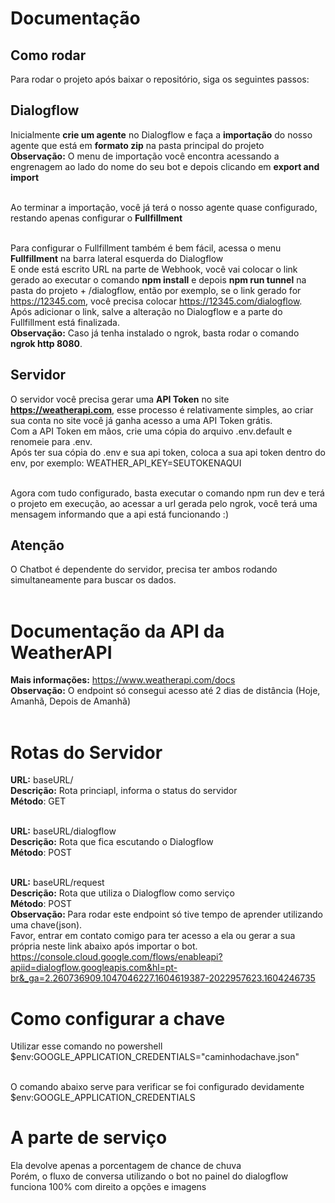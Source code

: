 # Documentação

## Como rodar

Para rodar o projeto após baixar o repositório, siga os seguintes passos:<br/>

## Dialogflow

Inicialmente <b>crie um agente</b> no Dialogflow e faça a <b>importação</b> do nosso agente que está em <b>formato zip</b> na pasta principal do projeto<br />
<b>Observação:</b> O menu de importação você encontra acessando a engrenagem ao lado do nome do seu bot e depois clicando em <b>export and import</b><br /><br />

Ao terminar a importação, você já terá o nosso agente quase configurado, restando apenas configurar o <b>Fullfillment</b><br /><br />

Para configurar o Fullfillment também é bem fácil, acessa o menu <b>Fullfillment</b> na barra lateral esquerda do Dialogflow<br/>
E onde está escrito URL na parte de Webhook, você vai colocar o link gerado ao executar o comando <b>npm install</b> e depois <b>npm run tunnel</b> na pasta do projeto + /dialogflow, então por exemplo, se o link gerado for https://12345.com, você precisa colocar https://12345.com/dialogflow. Após adicionar o link, salve a alteração no Dialogflow e a parte do Fullfillment está finalizada.<br />
<b>Observação:</b> Caso já tenha instalado o ngrok, basta rodar o comando <b>ngrok http 8080</b>.<br/>

## Servidor

O servidor você precisa gerar uma <b>API Token</b> no site <b>https://weatherapi.com</b>, esse processo é relativamente simples, ao criar sua conta no site você já ganha acesso a uma API Token grátis. <br />
Com a API Token em mãos, crie uma cópia do arquivo .env.default e renomeie para .env.<br />
Após ter sua cópia do .env e sua api token, coloca a sua api token dentro do env, por exemplo: WEATHER_API_KEY=SEUTOKENAQUI<br /><br />

Agora com tudo configurado, basta executar o comando npm run dev e terá o projeto em execução, ao acessar a url gerada pelo ngrok, você terá uma mensagem informando que a api está funcionando :)<br/>

## Atenção

O Chatbot é dependente do servidor, precisa ter ambos rodando simultaneamente para buscar os dados.<br/><br/>

# Documentação da API da WeatherAPI

<b>Mais informações:</b> https://www.weatherapi.com/docs<br/>
<b>Observação:</b> O endpoint só consegui acesso até 2 dias de distância (Hoje, Amanhã, Depois de Amanhã)<br/><br/>

# Rotas do Servidor

<b>URL:</b> baseURL/<br />
<b>Descrição:</b> Rota princiapl, informa o status do servidor<br />
<b>Método</b>: GET<br/><br/>

<b>URL:</b> baseURL/dialogflow<br />
<b>Descrição:</b> Rota que fica escutando o Dialogflow<br />
<b>Método</b>: POST<br/><br/>

<b>URL:</b> baseURL/request<br />
<b>Descrição:</b> Rota que utiliza o Dialogflow como serviço<br />
<b>Método</b>: POST<br/>
<b>Observação: </b> Para rodar este endpoint só tive tempo de aprender utilizando uma chave(json).<br />
Favor, entrar em contato comigo para ter acesso a ela ou gerar a sua própria neste link abaixo após importar o bot.<br/>
https://console.cloud.google.com/flows/enableapi?apiid=dialogflow.googleapis.com&hl=pt-br&_ga=2.260736909.1047046227.1604619387-2022957623.1604246735<br/>

# Como configurar a chave

Utilizar esse comando no powershell \$env:GOOGLE_APPLICATION_CREDENTIALS="caminhodachave.json"<br /><br />

O comando abaixo serve para verificar se foi configurado devidamente \$env:GOOGLE_APPLICATION_CREDENTIALS<br/>

# A parte de serviço

Ela devolve apenas a porcentagem de chance de chuva<br/>
Porém, o fluxo de conversa utilizando o bot no painel do dialogflow funciona 100% com direito a opções e imagens<br/>
